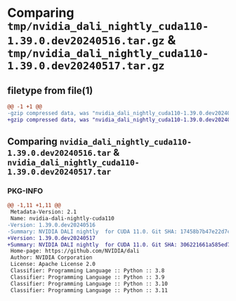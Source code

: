 # Comparing `tmp/nvidia_dali_nightly_cuda110-1.39.0.dev20240516.tar.gz` & `tmp/nvidia_dali_nightly_cuda110-1.39.0.dev20240517.tar.gz`

## filetype from file(1)

```diff
@@ -1 +1 @@
-gzip compressed data, was "nvidia_dali_nightly_cuda110-1.39.0.dev20240516.tar", last modified: Mon Apr  5 07:00:00 1993, max compression
+gzip compressed data, was "nvidia_dali_nightly_cuda110-1.39.0.dev20240517.tar", last modified: Mon Apr  5 07:00:00 1993, max compression
```

## Comparing `nvidia_dali_nightly_cuda110-1.39.0.dev20240516.tar` & `nvidia_dali_nightly_cuda110-1.39.0.dev20240517.tar`

### PKG-INFO

```diff
@@ -1,11 +1,11 @@
 Metadata-Version: 2.1
 Name: nvidia-dali-nightly-cuda110
-Version: 1.39.0.dev20240516
-Summary: NVIDIA DALI nightly  for CUDA 11.0. Git SHA: 17458b7b47e22d7cd76d18e2624e3c7431278386
+Version: 1.39.0.dev20240517
+Summary: NVIDIA DALI nightly  for CUDA 11.0. Git SHA: 306221661a585ed7791857141e15b69e28952905
 Home-page: https://github.com/NVIDIA/dali
 Author: NVIDIA Corporation
 License: Apache License 2.0
 Classifier: Programming Language :: Python :: 3.8
 Classifier: Programming Language :: Python :: 3.9
 Classifier: Programming Language :: Python :: 3.10
 Classifier: Programming Language :: Python :: 3.11
```

